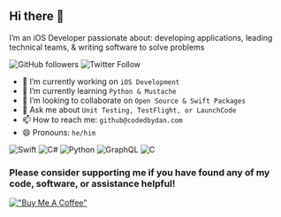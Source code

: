 ## Hi there 👋
I’m an iOS Developer passionate about: developing applications, leading technical teams, & writing software to solve problems

![GitHub followers](https://img.shields.io/github/followers/dan-hart?style=social)
![Twitter Follow](https://img.shields.io/twitter/follow/codedbydan?style=social)

- 🔭 I’m currently working on `iOS Development`
- 🌱 I’m currently learning `Python & Mustache`
- 👯 I’m looking to collaborate on `Open Source & Swift Packages`
- 💬 Ask me about `Unit Testing, TestFlight, or LaunchCode`
- 📫 How to reach me: `github@codedbydan.com`
- 😄 Pronouns: `he/him`

![Swift](https://img.shields.io/badge/swift-F54A2A?style=for-the-badge&logo=swift&logoColor=white)
![C#](https://img.shields.io/badge/c%23-%23239120.svg?style=for-the-badge&logo=c-sharp&logoColor=white)
![Python](https://img.shields.io/badge/python-3670A0?style=for-the-badge&logo=python&logoColor=ffdd54)
![GraphQL](https://img.shields.io/badge/-GraphQL-E10098?style=for-the-badge&logo=graphql&logoColor=white)
![C](https://img.shields.io/badge/c-%2300599C.svg?style=for-the-badge&logo=c&logoColor=white)

### Please consider supporting me if you have found any of my code, software, or assistance helpful!
[!["Buy Me A Coffee"](https://www.buymeacoffee.com/assets/img/custom_images/orange_img.png)](https://www.buymeacoffee.com/codedbydan)

